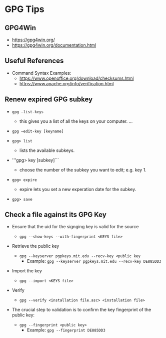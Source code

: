 
# GPG Tips

## GPG4Win
- https://gpg4win.org/
- https://gpg4win.org/documentation.html


## Useful References


- Command Syntax Examples:
  + https://www.openoffice.org/download/checksums.html
  + https://www.apache.org/info/verification.html


## Renew expired GPG subkey
- ```gpg –list-keys```
  * this gives you a list of all the keys on your computer. ...

- ```gpg –edit-key [keyname]```

- ```gpg> list```
  * lists the available subkeys.

- '''gpg> key [subkey]```
  * choose the number of the subkey you want to edit; e.g. key 1.

- ```gpg> expire``` 
  * expire lets you set a new experation date for the subkey.

- ```gpg> save```



## Check a file against its GPG Key

- Ensure that the uid for the signging key is valid for the source 
  + ```gpg --show-keys --with-fingerprint <KEYS file>```


- Retrieve the public key
  + ```gpg --keyserver pgpkeys.mit.edu --recv-key <public key```
    * Example: ```gpg --keyserver pgpkeys.mit.edu --recv-key DE885DD3```


- Import the key
  + ```gpg --import <KEYS file>```
- Verify 
  + ```gpg --verify <installation file.asc> <installation file>```


- The crucial step to validation is to confirm the key fingerprint of the public key:
  + ```gpg --fingerprint <public key>```
    * Example: ```gpg --fingerprint DE885DD3```

